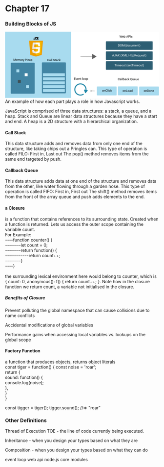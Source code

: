 # Chapter 17

### Building Blocks of JS
![](./Images/400-javascript-parts.png)</br>An example of how each part plays a role in how Javascript works.

JavaScript is comprised of three data structures: a stack, a queue, and a heap.
Stack and Queue are linear data structures because they have a start and end. A heap is a 
2D structure with a hierarchical organization.
#### Call Stack
This data structure adds and removes data from only one end of the structure, like taking chips out a 
Pringles can. This type of operation is called FILO: First in, Last out
The pop() method removes items from the same end targeted by push.
#### Callback Queue
This data structure adds data at one end of the structure and removes data from the other, like water
flowing through a garden hose. This type of operation is called FIFO: First in, First out
The shift() method removes items from the front of the array queue and push adds elements to the end.</br> 

#### a Closure 
is a function that contains references to its surrounding state. Created when a function is returned.
Lets us access the outer scope containing the variable count.
</br> For Example:</br> 
----function counter() {</br>
--------let count = 0;</br>
--------return function() {</br>
------------return count++;</br>
--------}</br>
----}</br> </br> 
the surrounding lexical environment here would belong to counter, which is { count: 0, anonymous(): f() { return count++; }. Note how in the closure function we return count, a variable not initialised in the closure.</br>

##### Benefits of Closure</br>
Prevent polluting the global namespace that can cause collisions due to name conflicts</br>

Accidental modifications of global variables</br>

Performance gains when accessing local variables vs. lookups on the global scope</br>

#### Factory Function
a function that produces objects, returns object literals</br>
const tiger = function() {
  const noise = 'roar';</br>
  return {</br>
    sound: function() {</br>
      console.log(noise);</br>
    },</br>
  }</br>
}</br>

const tigger = tiger();
tigger.sound(); //=> "roar"
### Other Definitions</br>
Thread of Execution TOE - the line of code currently being executed.

Inheritance - when you design your types based on what they are

Composition - when you design your types based on what they can do

event loop
web api
node.js core modules



